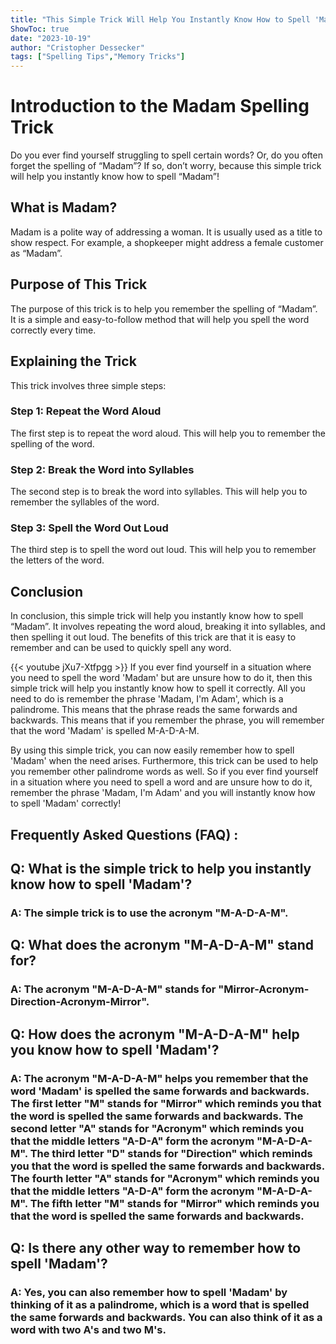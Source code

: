 ```yaml
---
title: "This Simple Trick Will Help You Instantly Know How to Spell 'Madam'!"
ShowToc: true 
date: "2023-10-19"
author: "Cristopher Dessecker" 
tags: ["Spelling Tips","Memory Tricks"]
---
```

# Introduction to the Madam Spelling Trick

Do you ever find yourself struggling to spell certain words? Or, do you often forget the spelling of “Madam”? If so, don’t worry, because this simple trick will help you instantly know how to spell “Madam”!

## What is Madam?

Madam is a polite way of addressing a woman. It is usually used as a title to show respect. For example, a shopkeeper might address a female customer as “Madam”. 

## Purpose of This Trick

The purpose of this trick is to help you remember the spelling of “Madam”. It is a simple and easy-to-follow method that will help you spell the word correctly every time.

## Explaining the Trick

This trick involves three simple steps:

### Step 1: Repeat the Word Aloud

The first step is to repeat the word aloud. This will help you to remember the spelling of the word.

### Step 2: Break the Word into Syllables

The second step is to break the word into syllables. This will help you to remember the syllables of the word.

### Step 3: Spell the Word Out Loud

The third step is to spell the word out loud. This will help you to remember the letters of the word.

## Conclusion

In conclusion, this simple trick will help you instantly know how to spell “Madam”. It involves repeating the word aloud, breaking it into syllables, and then spelling it out loud. The benefits of this trick are that it is easy to remember and can be used to quickly spell any word.

{{< youtube jXu7-Xtfpgg >}} 
If you ever find yourself in a situation where you need to spell the word 'Madam' but are unsure how to do it, then this simple trick will help you instantly know how to spell it correctly. All you need to do is remember the phrase 'Madam, I'm Adam', which is a palindrome. This means that the phrase reads the same forwards and backwards. This means that if you remember the phrase, you will remember that the word 'Madam' is spelled M-A-D-A-M. 

By using this simple trick, you can now easily remember how to spell 'Madam' when the need arises. Furthermore, this trick can be used to help you remember other palindrome words as well. So if you ever find yourself in a situation where you need to spell a word and are unsure how to do it, remember the phrase 'Madam, I'm Adam' and you will instantly know how to spell 'Madam' correctly!

## Frequently Asked Questions (FAQ) :
<h2>Q: What is the simple trick to help you instantly know how to spell 'Madam'?</h2>

<h3>A: The simple trick is to use the acronym "M-A-D-A-M".</h3>

<h2>Q: What does the acronym "M-A-D-A-M" stand for?</h2>

<h3>A: The acronym "M-A-D-A-M" stands for "Mirror-Acronym-Direction-Acronym-Mirror".</h3>

<h2>Q: How does the acronym "M-A-D-A-M" help you know how to spell 'Madam'?</h2>

<h3>A: The acronym "M-A-D-A-M" helps you remember that the word 'Madam' is spelled the same forwards and backwards. The first letter "M" stands for "Mirror" which reminds you that the word is spelled the same forwards and backwards. The second letter "A" stands for "Acronym" which reminds you that the middle letters "A-D-A" form the acronym "M-A-D-A-M". The third letter "D" stands for "Direction" which reminds you that the word is spelled the same forwards and backwards. The fourth letter "A" stands for "Acronym" which reminds you that the middle letters "A-D-A" form the acronym "M-A-D-A-M". The fifth letter "M" stands for "Mirror" which reminds you that the word is spelled the same forwards and backwards.</h3>

<h2>Q: Is there any other way to remember how to spell 'Madam'?</h2>

<h3>A: Yes, you can also remember how to spell 'Madam' by thinking of it as a palindrome, which is a word that is spelled the same forwards and backwards. You can also think of it as a word with two A's and two M's.</h3>





